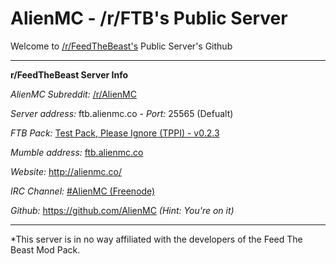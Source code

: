 AlienMC - /r/FTB's Public Server
===

Welcome to [/r/FeedTheBeast's](http://www.FeedTheBeast.reddit.com) Public Server's Github

---

**r/FeedTheBeast Server Info**

*AlienMC Subreddit:* [/r/AlienMC](http://www.reddit.com/r/alienmc)

*Server address:* ftb.alienmc.co - *Port:* 25565 (Defualt)

*FTB Pack:* [Test Pack, Please Ignore (TPPI) - v0.2.3](http://TestPackPleaseIgnore.reddit.com)

*Mumble address:* [ftb.alienmc.co](mumble://ftb.alienmc.co)

*Website:* http://alienmc.co/

*IRC Channel:* [#AlienMC (Freenode)](http://goo.gl/uf3Dou)

*Github:* https://github.com/AlienMC *(Hint: You're on it)*

---

*This server is in no way affiliated with the developers of the Feed The Beast Mod Pack.
